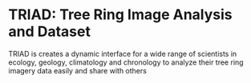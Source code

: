 # TRIAD: Tree Ring Image Analysis and Dataset
TRIAD is creates a dynamic interface for a wide range of scientists in ecology, geology, climatology and chronology to analyze their tree ring imagery data easily and share with others
